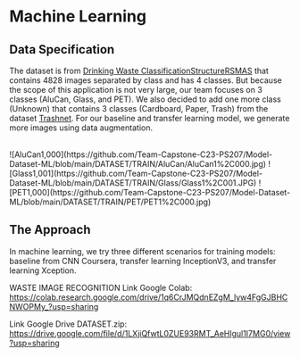 # Machine Learning

## Data Specification

The dataset is from [Drinking Waste ClassificationStructureRSMAS](https://www.kaggle.com/datasets/arkadiyhacks/drinking-waste-classification) that contains 4828 images separated by class and has 4 classes. But because the scope of this application is not very large, our team focuses on 3 classes (AluCan, Glass, and PET). We also decided to add one more class (Unknown) that contains 3 classes (Cardboard, Paper, Trash) from the dataset [Trashnet](https://github.com/garythung/trashnet). For our baseline and transfer learning model, we generate more images using data augmentation.
<br>
<br>

<div>
  ![AluCan1,000](https://github.com/Team-Capstone-C23-PS207/Model-Dataset-ML/blob/main/DATASET/TRAIN/AluCan/AluCan1%2C000.jpg)
  ![Glass1,001](https://github.com/Team-Capstone-C23-PS207/Model-Dataset-ML/blob/main/DATASET/TRAIN/Glass/Glass1%2C001.JPG)
  ![PET1,000](https://github.com/Team-Capstone-C23-PS207/Model-Dataset-ML/blob/main/DATASET/TRAIN/PET/PET1%2C000.jpg)
</div>

## The Approach

In machine learning, we try three different scenarios for training models: baseline from CNN Coursera, transfer learning InceptionV3, and transfer learning Xception.

WASTE IMAGE RECOGNITION
Link Google Colab: https://colab.research.google.com/drive/1q6CrJMQdnEZgM_lyw4FgGJBHCNWOPMy_?usp=sharing

Link Google Drive DATASET.zip: https://drive.google.com/file/d/1LXjiQfwtL0ZUE93RMT_AeHlgul1I7MG0/view?usp=sharing
